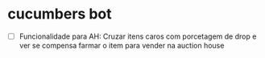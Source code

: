 # cucumbers bot

- [ ] Funcionalidade para AH: Cruzar itens caros com porcetagem de drop e ver se compensa farmar o item para vender na auction house
